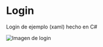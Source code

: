 # Login
Login de ejemplo (xaml) hecho en C#


![Imagen de login](https://github.com/user-attachments/assets/47b8ac06-5264-4655-955b-36d462423511)
